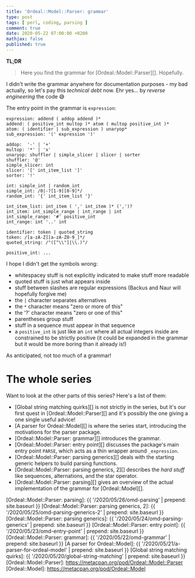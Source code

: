 ```yaml
---
title: 'Ordeal::Model::Parser: grammar'
type: post
tags: [ perl, coding, parsing ]
comment: true
date: 2020-05-22 07:00:00 +0200
mathjax: false
published: true
---
```


**TL;DR**

> Here you find the grammar for [Ordeal::Model::Parser][]. Hopefully.

I didn't write the grammar anywhere for documentation purposes - my bad
actually, so let's pay this *technical debt* now. Ehr yes... by *reverse
engineering* the code 😅

The entry point in the grammar is `expression`:

```text
expression: addend ( addop addend )*
addend: ( positive_int multop )* atom ( multop positive_int )*
atom: ( identifier | sub_expression ) unaryop* 
sub_expression: '(' expression ')'

addop:  '-' | '+'
multop: '*' | 'x'
unaryop: shuffler | simple_slicer | slicer | sorter
shuffler: '@'
simple_slicer: int
slicer: '[' int_item_list ']'
sorter: '!'

int: simple_int | random_int
simple_int: /0|-?[1-9][0-9]*/
random_int: '{' int_item_list '}'

int_item_list: int_item ( ',' int_item )* (',')?
int_item: int_simple_range | int_range | int
int_simple_range: '#' positive_int
int_range: int '..' int

identifier: token | quoted_string
token: /[a-zA-Z][a-zA-Z0-9_]*/
quoted_string: /"([^\\"]|\\.)"/

positive_int: ...
```

I hope I didn't get the symbols wrong:

- whitespacey stuff is not explicitly indicated to make stuff more
  readable
- quoted stuff is just what appears inside
- stuff between slashes are regular expressions (Backus and Naur will
  hopefully forgive me)
- the `|` character separates alternatives
- the `*` character means "zero or more of this"
- the '?' character means "zero or one of this"
- parentheses group stuff
- stuff in a sequence must appear in that sequence
- a `positive_int` is just like an `int` where all actual integers
  inside are constrained to be strictly positive (it could be expanded
  in the grammar but it would be more boring than it already is!)

As anticipated, not too much of a grammar!

# The whole series

Want to look at the other parts of this series? Here's a list of them:

- [Global string matching quirks][] is not strictly in the series, but
  it's our first quest in [Ordeal::Model::Parser][] and it's possibly
  the one giving a one single useful advice!
- [A parser for Ordeal::Model][] is where the series start, introducing
  the motivations for the parser package.
- [Ordeal::Model::Parser: grammar][] introduces the grammar.
- [Ordeal::Model::Parser: entry point][] discusses the package's main
  entry point `PARSE`, which acts as a thin wrapper around
  `_expression`.
- [Ordeal::Model::Parser: parsing generics][] deals with the starting
  generic helpers to build parsing functions.
- [Ordeal::Model::Parser: parsing generics, 2][] describes the *hard
  stuff* like sequences, alternations, and the star operator.
- [Ordeal::Model::Parser: parsing][] gives an overview of the actual
  implementation of the grammar for [Ordeal::Model][].

[Ordeal::Model::Parser: parsing]: {{ '/2020/05/26/omd-parsing' | prepend: site.baseurl }}
[Ordeal::Model::Parser: parsing generics, 2]: {{ '/2020/05/25/omd-parsing-generics-2' | prepend: site.baseurl }}
[Ordeal::Model::Parser: parsing generics]: {{ '/2020/05/24/omd-parsing-generics' | prepend: site.baseurl }}
[Ordeal::Model::Parser: entry point]: {{ '/2020/05/23/omd-entry-point' | prepend: site.baseurl }}
[Ordeal::Model::Parser: grammar]: {{ '/2020/05/22/omd-grammar' | prepend: site.baseurl }}
[A parser for Ordeal::Model]: {{ '/2020/05/21/a-parser-for-ordeal-model' | prepend: site.baseurl }}
[Global string matching quirks]: {{ '/2020/05/20/global-string-matching' | prepend: site.baseurl }}
[Ordeal::Model::Parser]: https://metacpan.org/pod/Ordeal::Model::Parser
[Ordeal::Model]: https://metacpan.org/pod/Ordeal::Model
